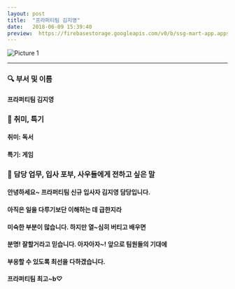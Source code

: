 ```yaml
---
layout: post
title:  "프라퍼티팀 김지영"
date:   2018-06-09 15:39:40
preview:  https://firebasestorage.googleapis.com/v0/b/ssg-mart-app.appspot.com/o/%EB%8F%99%EA%B8%B0%EC%82%AC%EC%A7%84%2F191909.jpg?alt=media&token=5613efcb-c3a6-48a2-935f-3e601fc54531
---
```


![Picture 1](https://firebasestorage.googleapis.com/v0/b/ssg-mart-app.appspot.com/o/%EC%85%80%EC%B9%B4%2F%EC%A7%80%EC%98%81.jpg?alt=media&token=8582b13d-c6a1-4a68-b874-e0cd3677dee2)

---
### 🔍 **부서 및 이름**

#### 프라퍼티팀 김지영
    
### 🔔 **취미, 특기**

#### 취미: 독서
   
#### 특기: 게임

### 🔔 **담당 업무, 입사 포부, 사우들에게 전하고 싶은 말**

#### 안녕하세요~ 프라퍼티팀 신규 입사자 김지영 담당입니다.
   
#### 아직은 일을 다루기보단 이해하는 데 급한지라
   
#### 미숙한 부분이 많습니다. 하지만 열~심히 버티고 배우면
   
#### 분명! 잘할거라고 믿습니다. 아자아자~! 앞으로 팀원들의 기대에
   
#### 부응할 수 있도록 최선을 다하겠습니다. 
   
#### 프라퍼티팀 최고~b♡